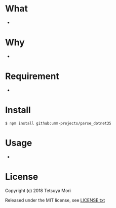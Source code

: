 # What

* 

# Why

* 

# Requirement

* 

# Install

```shell
$ npm install github:umm-projects/parse_dotnet35
```

# Usage

* 

# License

Copyright (c) 2018 Tetsuya Mori

Released under the MIT license, see [LICENSE.txt](LICENSE.txt)

